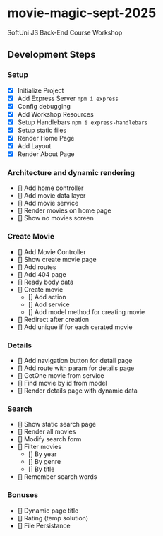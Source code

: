# movie-magic-sept-2025

SoftUni JS Back-End Course Workshop

## Development Steps

### Setup

- [x] Initialize Project
- [x] Add Express Server `npm i express`
- [x] Config debugging
- [x] Add Workshop Resources
- [x] Setup Handlebars `npm i express-handlebars`
- [x] Setup static files
- [x] Render Home Page
- [x] Add Layout
- [x] Render About Page

### Architecture and dynamic rendering

- [] Add home controller
- [] Add movie data layer
- [] Add movie service
- [] Render movies on home page
- [] Show no movies screen

### Create Movie

- [] Add Movie Controller
- [] Show create movie page
- [] Add routes
- [] Add 404 page
- [] Ready body data
- [] Create movie
  - [] Add action
  - [] Add service
  - [] Add model method for creating movie
- [] Redirect after creation
- [] Add unique if for each cerated movie

### Details

- [] Add navigation button for detail page
- [] Add route with param for details page
- [] GetOne movie from service
- [] Find movie by id from model
- [] Render details page with dynamic data

### Search

- [] Show static search page
- [] Render all movies
- [] Modify search form
- [] Filter movies
  - [] By year
  - [] By genre
  - [] By title
- [] Remember search words

### Bonuses

- [] Dynamic page title
- [] Rating (temp solution)
- [] File Persistance
